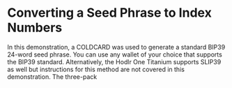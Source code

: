 # Converting a Seed Phrase to Index Numbers
In this demonstration, a COLDCARD was used to generate a standard BIP39 24-word seed phrase. You can use any wallet of your choice that supports the BIP39 standard. Alternatively, the Hodlr One Titanium supports SLIP39 as well but instructions for this method are not covered in this demonstration. The three-pack 

